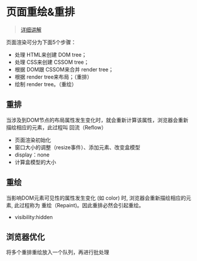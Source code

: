 # 页面重绘&重排

>[详细讲解](https://zhuanlan.zhihu.com/p/35184404)

页面渲染可分为下面5个步骤：

* 处理 HTML来创建 DOM tree；
* 处理 CSS来创建 CSSOM tree；
* 根据 DOM跟 CSSOM来合并 render tree；
* 根据 render tree来布局；（重排）
* 绘制 render tree。（重绘）

## 重排

当涉及到DOM节点的布局属性发生变化时，就会重新计算该属性，浏览器会重新描绘相应的元素，此过程叫 回流（Reflow）

* 页面渲染初始化
* 窗口大小的调整（resize事件）、添加元素、改变盒模型
* display：none
* 计算盒模型的大小

## 重绘

当影响DOM元素可见性的属性发生变化 (如 color) 时, 浏览器会重新描绘相应的元素, 此过程称为 重绘（Repaint)。因此重排必然会引起重绘。

* visibility:hidden

## 浏览器优化

将多个重排重绘放入一个队列，再进行批处理
